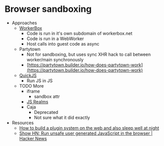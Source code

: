 # Browser sandboxing

- Approaches
    - [WorkerBox](https://workerbox.net/)
        - Code is run in it's own subdomain of workerbox.net
        - Code is run in a WebWorker
        - Host calls into guest code as async
    - Partytown
        - Not for sandboxing, but uses sync XHR hack to call between worker/main synchronously
        - [https://partytown.builder.io/how-does-partytown-work](https://partytown.builder.io/how-does-partytown-work)
    - [QuickJS](https://github.com/justjake/quickjs-emscripten#quickjs-emscripten)
        - Run JS in JS
    - TODO More
        - iframe
            - sandbox attr
        - [JS Realms](https://github.com/tc39/proposal-shadowrealm/blob/main/explainer.md)
        - Caja
            - Deprecated
            - Not sure what it did exactly
- Resources
    - [How to build a plugin system on the web and also sleep well at night](https://www.figma.com/blog/how-we-built-the-figma-plugin-system/)
    - [Show HN: Run unsafe user generated JavaScript in the browser | Hacker News](https://news.ycombinator.com/item?id=33673047)